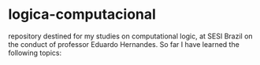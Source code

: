# logica-computacional
repository destined for my studies on computational logic, at SESI Brazil on the conduct of professor Eduardo Hernandes.
So far I have learned the following topics:
